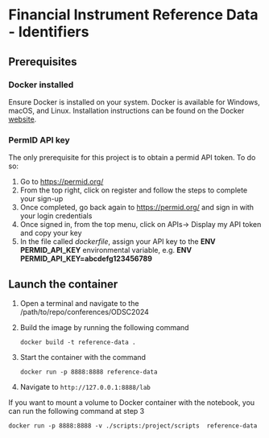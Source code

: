 # Financial Instrument Reference Data - Identifiers

## Prerequisites

### Docker installed

Ensure Docker is installed on your system. Docker is available for Windows, macOS, and Linux. Installation instructions can be found on the Docker [website](https://docs.docker.com/desktop/).

### PermID API key
The only prerequisite for this project is to obtain a permid API token. To do so:
1. Go to https://permid.org/
2. From the top right, click on register and follow the steps to complete your sign-up
3. Once completed, go back again to https://permid.org/ and sign in with your login credentials
4. Once signed in, from the top menu, click on APIs-> Display my API token and copy your key
5. In the file called *dockerfile*, assign your API key to the **ENV PERMID_API_KEY** environmental variable, e.g. **ENV PERMID_API_KEY=abcdefg123456789**


## Launch the container

1. Open a terminal and navigate to the /path/to/repo/conferences/ODSC2024


2. Build the image by running the following command

   `docker build -t reference-data .`


3. Start the container with the command

   `docker run -p 8888:8888 reference-data`


4. Navigate to `http://127.0.0.1:8888/lab`


If you want to mount a volume to Docker container with the notebook, you can run the following command at step 3

`docker run -p 8888:8888 -v ./scripts:/project/scripts  reference-data`

